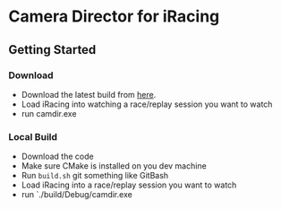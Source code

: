 # Camera Director for iRacing #

## Getting Started ##
### Download ###
 * Download the latest build from [here](https://drive.google.com/drive/folders/1TNDiMQwAWX3isMNr9zUv8-KJj9hbfN3q?usp=sharing).
 * Load iRacing into watching a race/replay session you want to watch
 * run camdir.exe
 
### Local Build ###
 * Download the code
 * Make sure CMake is installed on you dev machine
 * Run `build.sh` git something like GitBash
 * Load iRacing into a race/replay session you want to watch
 * run `./build/Debug/camdir.exe
